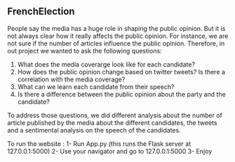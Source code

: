 ## FrenchElection

People say the media has a huge role in shaping the public opinion. But it is not always clear how it really affects the public opinion. For instance, we are not sure if the number of articles influence the public opinion. Therefore, in out project we wanted to ask the following questions:

<ol>
    <li>What does the media coverarge look like for each candidate?</li>
    <li>How does the public opinion change based on twitter tweets? Is there a correlation with the media coverage?</li>
    <li>What can we learn each candidate from their speech?</li>
    <li>Is there a difference between the public opinion about the party and the candidate?</li>
</ol>

To address those questions, we did different analysis about the number of article published by the media about the different candidates, the tweets and a sentimental analysis on the speech of the candidates.

To run the website :
1- Run App.py (this runs the Flask server at 127.0.0.1:5000)
2- Use your navigator and go to 127.0.0.1:5000
3- Enjoy
